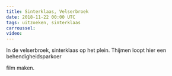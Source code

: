 ```yaml
---
title: Sinterklaas, Velserbroek
date: 2018-11-22 00:00 UTC
tags: uitzoeken, sinterklaas
carroussel: 
video:
---
```

In de velserbroek, sinterklaas op het plein. Thijmen loopt hier een behendigheidsparkoer

film maken.

